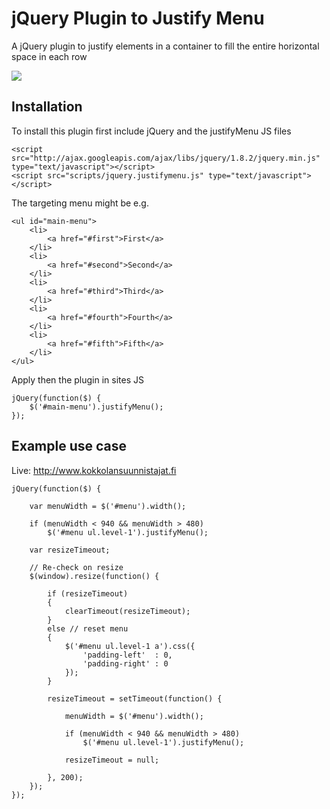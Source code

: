 jQuery Plugin to Justify Menu
=============================

A jQuery plugin to justify elements in a container to fill the entire horizontal space in each row

<img src="https://raw.github.com/pekkast/jQuery.justifyMenu/master/before-after.png" />

Installation
------------
To install this plugin first include jQuery and the justifyMenu JS files
```
<script src="http://ajax.googleapis.com/ajax/libs/jquery/1.8.2/jquery.min.js" type="text/javascript"></script>
<script src="scripts/jquery.justifymenu.js" type="text/javascript"></script>
```
The targeting menu might be e.g.
```
<ul id="main-menu">
    <li>
        <a href="#first">First</a>
    </li>
    <li>
        <a href="#second">Second</a>
    </li>
    <li>
        <a href="#third">Third</a>
    </li>
    <li>
        <a href="#fourth">Fourth</a>
    </li>
    <li>
        <a href="#fifth">Fifth</a>
    </li>
</ul>
```
Apply then the plugin in sites JS
```
jQuery(function($) {
    $('#main-menu').justifyMenu();
});
```

Example use case
----------------
Live: http://www.kokkolansuunnistajat.fi

```
jQuery(function($) {

    var menuWidth = $('#menu').width(); 
    
    if (menuWidth < 940 && menuWidth > 480)
        $('#menu ul.level-1').justifyMenu();
     
    var resizeTimeout;
    
    // Re-check on resize
    $(window).resize(function() {
        
        if (resizeTimeout)
        {
            clearTimeout(resizeTimeout);
        }
        else // reset menu
        {
            $('#menu ul.level-1 a').css({
                'padding-left'  : 0,
                'padding-right' : 0
            });
        }
        
        resizeTimeout = setTimeout(function() {
        
            menuWidth = $('#menu').width();
            
            if (menuWidth < 940 && menuWidth > 480)
                $('#menu ul.level-1').justifyMenu();
                
            resizeTimeout = null;
            
        }, 200);
    });
});
```
